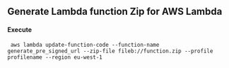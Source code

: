 ## Generate Lambda function Zip for AWS Lambda

#### Execute
``` aws lambda update-function-code --function-name generate_pre_signed_url --zip-file fileb://function.zip --profile profilename --region eu-west-1```

